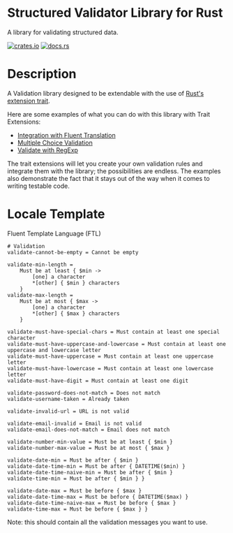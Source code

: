 # Structured Validator Library for Rust

A library for validating structured data.

[![crates.io](https://img.shields.io/crates/v/cjtoolkit-structured-validator.svg)](https://crates.io/crates/cjtoolkit-structured-validator)
[![docs.rs](https://img.shields.io/docsrs/cjtoolkit-structured-validator)](https://docs.rs/cjtoolkit-structured-validator)

# Description

A Validation library designed to be extendable with the use
of [Rust's extension trait](http://xion.io/post/code/rust-extension-traits.html).

Here are some examples of what you can do with this library with Trait Extensions:

* [Integration with Fluent Translation](https://github.com/cjtoolkit/cjtoolkit-structured-validator/blob/main/examples/fluent-integration/src/main.rs)
* [Multiple Choice Validation](https://github.com/cjtoolkit/cjtoolkit-structured-validator/blob/main/examples/multiple-choice/src/main.rs)
* [Validate with RegExp](https://github.com/cjtoolkit/cjtoolkit-structured-validator/blob/main/examples/validate-with-regexp/src/main.rs)

The trait extensions will let you create your own validation rules and integrate them with the library; the
possibilities are endless. The examples also demonstrate the fact that it stays out of the way when it comes to writing
testable code.

# Locale Template

Fluent Template Language (FTL)

```ftl
# Validation
validate-cannot-be-empty = Cannot be empty

validate-min-length =
    Must be at least { $min ->
        [one] a character
        *[other] { $min } characters
    }
validate-max-length =
    Must be at most { $max ->
        [one] a character
        *[other] { $max } characters
    }

validate-must-have-special-chars = Must contain at least one special character
validate-must-have-uppercase-and-lowercase = Must contain at least one uppercase and lowercase letter
validate-must-have-uppercase = Must contain at least one uppercase letter
validate-must-have-lowercase = Must contain at least one lowercase letter
validate-must-have-digit = Must contain at least one digit

validate-password-does-not-match = Does not match
validate-username-taken = Already taken

validate-invalid-url = URL is not valid

validate-email-invalid = Email is not valid
validate-email-does-not-match = Email does not match

validate-number-min-value = Must be at least { $min }
validate-number-max-value = Must be at most { $max }

validate-date-min = Must be after { $min }
validate-date-time-min = Must be after { DATETIME($min) }
validate-date-time-naive-min = Must be after { $min }
validate-time-min = Must be after { $min } }

validate-date-max = Must be before { $max }
validate-date-time-max = Must be before { DATETIME($max) }
validate-date-time-naive-max = Must be before { $max }
validate-time-max = Must be before { $max } }
```

Note: this should contain all the validation messages you want to use.